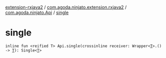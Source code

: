 [extension-rxjava2](../../index.md) / [com.agoda.ninjato.extension.rxjava2](../index.md) / [com.agoda.ninjato.Api](index.md) / [single](./single.md)

# single

`inline fun <reified T> Api.single(crossinline receiver: Wrapper<`[`T`](single.md#T)`>.() -> `[`T`](single.md#T)`): Single<`[`T`](single.md#T)`>`